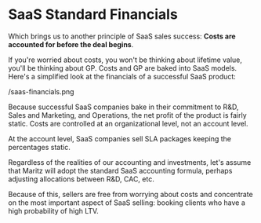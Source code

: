 # SaaS Standard Financials

Which brings us to another principle of SaaS sales success: **Costs are accounted for before the deal begins**. 

If you're worried about costs, you won't be thinking about lifetime value, you'll be thinking about GP. Costs and GP are baked into SaaS models. Here's a simplified look at the financials of a successful SaaS product:

/saas-financials.png

Because successful SaaS companies bake in their commitment to R&D, Sales and Marketing, and Operations, the net profit of the product is fairly static. Costs are controlled at an organizational level, not an account level. 

At the account level, SaaS companies sell SLA packages keeping the percentages static. 

Regardless of the realities of our accounting and investments, let's assume that Maritz will adopt the standard SaaS accounting formula, perhaps adjusting allocations between R&D, CAC, etc. 

Because of this, sellers are free from worrying about costs and concentrate on the most important aspect of SaaS selling: booking clients who have a high probability of high LTV. 